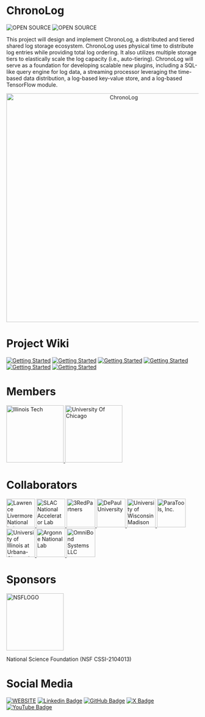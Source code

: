 # ChronoLog
![OPEN SOURCE](https://img.shields.io/badge/GNOSIS_RESEARCH_CENTER-blue)
![OPEN SOURCE](https://img.shields.io/badge/OPEN_SOURCE-grey)

This project will design and implement ChronoLog, a distributed and tiered shared log storage ecosystem. ChronoLog uses physical time to distribute log entries while providing total log ordering. It also utilizes multiple storage tiers to elastically scale the log capacity (i.e., auto-tiering). ChronoLog will serve as a foundation for developing scalable new plugins, including a SQL-like query engine for log data, a streaming processor leveraging the time-based data distribution, a log-based key-value store, and a log-based TensorFlow module.

<div style="text-align: center;">
    <img src="https://raw.githubusercontent.com/grc-iit/ChronoLog/169-convert-readme-into-a-landing-page/doc/images/logos/logo-chronolog.png" alt="ChronoLog" width="600">
</div>




# Project Wiki

[![Getting Started](https://img.shields.io/badge/-1.Getting_Started-blue)](https://github.com/grc-iit/ChronoLog/wiki/1.-Getting-Started)
[![Getting Started](https://img.shields.io/badge/-2.Installation-blue)](https://github.com/grc-iit/ChronoLog/wiki/2.-Installation)
[![Getting Started](https://img.shields.io/badge/-3.Configuration-blue)](https://github.com/grc-iit/ChronoLog/wiki/3.-Configuration)
[![Getting Started](https://img.shields.io/badge/-4.Technical_Reference-blue)](https://github.com/grc-iit/ChronoLog/wiki/4.-Technical-Reference)
[![Getting Started](https://img.shields.io/badge/-5.Contributors_Guidelines-blue)](https://github.com/grc-iit/ChronoLog/wiki/5.-Contributors-Guidelines)
[![Getting Started](https://img.shields.io/badge/-6.Code_Style_Guidelines-blue)](https://github.com/grc-iit/ChronoLog/wiki/6.-Code-Style-Guidelines)

# Members

<a href="https://www.iit.edu">
    <img src="https://raw.githubusercontent.com/grc-iit/ChronoLog/169-convert-readme-into-a-landing-page/doc/images/logos/IIT.png" alt="Illinois Tech" width="150">
</a>

<a href="https://www.uchicago.edu/">
    <img src="https://raw.githubusercontent.com/grc-iit/ChronoLog/169-convert-readme-into-a-landing-page/doc/images/logos/university-of-chicago.png" alt="University Of Chicago" width="150">
</a>

# Collaborators
<a href="https://www.llnl.gov/">
    <img src="https://raw.githubusercontent.com/grc-iit/ChronoLog/169-convert-readme-into-a-landing-page/doc/images/logos/llnl.jpg" alt="Lawrence Livermore National Lab" width="75">
</a>
<a href="https://www6.slac.stanford.edu/">
    <img src="https://raw.githubusercontent.com/grc-iit/ChronoLog/169-convert-readme-into-a-landing-page/doc/images/logos/slac.png" alt="SLAC National Accelerator Lab" width="75">
</a>
<a href="https://www.3redpartners.com/">
    <img src="https://raw.githubusercontent.com/grc-iit/ChronoLog/169-convert-readme-into-a-landing-page/doc/images/logos/3red.png" alt="3RedPartners" width="75">
</a>
<a href="https://www.depaul.edu/">
    <img src="https://raw.githubusercontent.com/grc-iit/ChronoLog/169-convert-readme-into-a-landing-page/doc/images/logos/depaul.png" alt="DePaul University" width="75">
</a>
<a href="https://www.wisc.edu/">
    <img src="https://raw.githubusercontent.com/grc-iit/ChronoLog/169-convert-readme-into-a-landing-page/doc/images/logos/university-of-wisconsin.jpg" alt="University of Wisconsin Madison" width="75">
</a>
<a href="https://www.paratools.com/">
    <img src="https://raw.githubusercontent.com/grc-iit/ChronoLog/169-convert-readme-into-a-landing-page/doc/images/logos/paratools.png" alt="ParaTools, Inc." width="75">
</a>
<a href="https://illinois.edu/">
    <img src="https://raw.githubusercontent.com/grc-iit/ChronoLog/169-convert-readme-into-a-landing-page/doc/images/logos/university-of-illinois.jpg" alt="University of Illinois at Urbana-Champaign" width="75">
</a>
<a href="https://www.anl.gov/">
    <img src="https://raw.githubusercontent.com/grc-iit/ChronoLog/169-convert-readme-into-a-landing-page/doc/images/logos/argonne.jpeg" alt="Argonne National Lab" width="75">
</a>
<a href="https://omnibond.com/">
    <img src="https://raw.githubusercontent.com/grc-iit/ChronoLog/169-convert-readme-into-a-landing-page/doc/images/logos/omnibond.png" alt="OmniBond Systems LLC" width="75">
</a>


# Sponsors
<a href="https://www.nsf.gov">
    <img src="https://raw.githubusercontent.com/grc-iit/ChronoLog/169-convert-readme-into-a-landing-page/doc/images/logos/nsf-fb7efe9286a9b499c5907d82af3e70fd.png" alt="NSFLOGO" width="150">
</a>

National Science Foundation (NSF CSSI-2104013)

# Social Media
[![WEBSITE](https://img.shields.io/badge/-Website-blue?style=flat-square&logo=Wordpress&logoColor=white&link=https://www.chronolog.dev)](https://www.chronolog.dev)
[![Linkedin Badge](https://img.shields.io/badge/-LinkedIn-blue?style=flat-square&logo=Linkedin&logoColor=white&link=https://www.linkedin.com/school/gnosis-research-center/)](https://www.linkedin.com/school/gnosis-research-center/)
[![GitHub Badge](https://img.shields.io/badge/-GitHub-black?style=flat-square&logo=Github&logoColor=white&link=https://www.linkedin.com/school/gnosis-research-center/)](https://www.linkedin.com/school/gnosis-research-center/)
[![X Badge](https://img.shields.io/badge/-Twitter-black?style=flat-square&logo=X&logoColor=white&link=https://www.linkedin.com/school/gnosis-research-center/)](https://www.linkedin.com/school/gnosis-research-center/)
[![YouTube Badge](https://img.shields.io/badge/-YouTube-red?style=flat-square&logo=Youtube&logoColor=white&link=https://www.linkedin.com/school/gnosis-research-center/)](https://www.linkedin.com/school/gnosis-research-center/)

